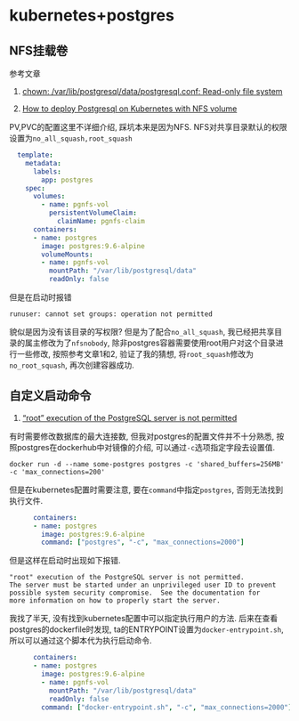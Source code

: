 # kubernetes+postgres

## NFS挂载卷

参考文章

1. [chown: /var/lib/postgresql/data/postgresql.conf: Read-only file system](https://stackoverflow.com/questions/51884999/chown-var-lib-postgresql-data-postgresql-conf-read-only-file-system)

2. [How to deploy Postgresql on Kubernetes with NFS volume](https://stackoverflow.com/questions/51725559/how-to-deploy-postgresql-on-kubernetes-with-nfs-volume)

PV,PVC的配置这里不详细介绍, 踩坑本来是因为NFS. NFS对共享目录默认的权限设置为`no_all_squash,root_squash`

```yml
  template:
    metadata:
      labels:
        app: postgres
    spec:
      volumes:
        - name: pgnfs-vol
          persistentVolumeClaim:
            claimName: pgnfs-claim
      containers:
      - name: postgres
        image: postgres:9.6-alpine
        volumeMounts:
        - name: pgnfs-vol
          mountPath: "/var/lib/postgresql/data"
          readOnly: false 
```

但是在启动时报错

```
runuser: cannot set groups: operation not permitted
```

貌似是因为没有该目录的写权限? 但是为了配合`no_all_squash`, 我已经把共享目录的属主修改为了`nfsnobody`, 除非postgres容器需要使用root用户对这个目录进行一些修改, 按照参考文章1和2, 验证了我的猜想, 将`root_squash`修改为`no_root_squash`, 再次创建容器成功.

## 自定义启动命令

1. [“root” execution of the PostgreSQL server is not permitted](https://stackoverflow.com/questions/28311825/root-execution-of-the-postgresql-server-is-not-permitted)

有时需要修改数据库的最大连接数, 但我对postgres的配置文件并不十分熟悉, 按照postgres在dockerhub中对镜像的介绍, 可以通过`-c`选项指定字段去设置值.

```
docker run -d --name some-postgres postgres -c 'shared_buffers=256MB' -c 'max_connections=200'
```

但是在kubernetes配置时需要注意, 要在`command`中指定`postgres`, 否则无法找到执行文件.

```yml
      containers:
      - name: postgres
        image: postgres:9.6-alpine
        command: ["postgres", "-c", "max_connections=2000"]
```

但是这样在启动时出现如下报错.

```
"root" execution of the PostgreSQL server is not permitted.
The server must be started under an unprivileged user ID to prevent
possible system security compromise.  See the documentation for
more information on how to properly start the server.
```

我找了半天, 没有找到kubernetes配置中可以指定执行用户的方法. 后来在查看postgres的dockerfile时发现, ta的ENTRYPOINT设置为`docker-entrypoint.sh`, 所以可以通过这个脚本代为执行启动命令.

```yml
      containers:
      - name: postgres
        image: postgres:9.6-alpine
        - name: pgnfs-vol
          mountPath: "/var/lib/postgresql/data"
          readOnly: false 
        command: ["docker-entrypoint.sh", "-c", "max_connections=2000"]
```